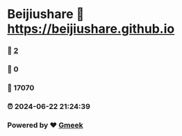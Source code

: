 # Beijiushare :link: https://beijiushare.github.io 
### :page_facing_up: [2](https://beijiushare.github.io/tag.html) 
### :speech_balloon: 0 
### :hibiscus: 17070 
### :alarm_clock: 2024-06-22 21:24:39 
### Powered by :heart: [Gmeek](https://github.com/Meekdai/Gmeek)
